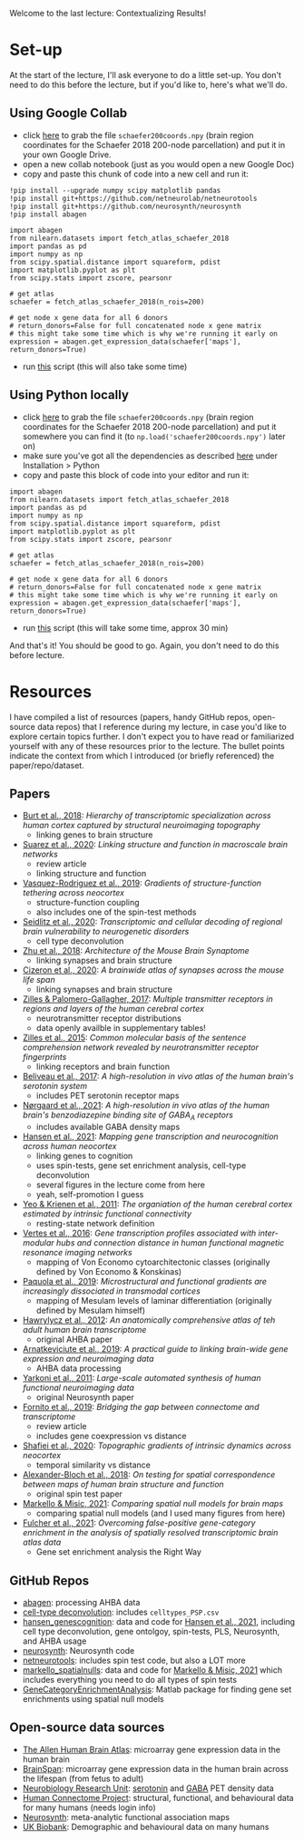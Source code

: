 Welcome to the last lecture: Contextualizing Results!

# Set-up

At the start of the lecture, I'll ask everyone to do a little set-up.
You don't need to do this before the lecture, but if you'd like to, here's what we'll do.

## Using Google Collab
- click [here](https://drive.google.com/file/d/1huYhQz_KDZLTsy0e47-05jWWX71L2hFc/view?usp=sharing) to grab the file `schaefer200coords.npy` (brain region coordinates for the Schaefer 2018 200-node parcellation) and put it in your own Google Drive. 
- open a new collab notebook (just as you would open a new Google Doc)
- copy and paste this chunk of code into a new cell and run it:
```
!pip install --upgrade numpy scipy matplotlib pandas
!pip install git+https://github.com/netneurolab/netneurotools
!pip install git+https://github.com/neurosynth/neurosynth
!pip install abagen

import abagen
from nilearn.datasets import fetch_atlas_schaefer_2018
import pandas as pd
import numpy as np
from scipy.spatial.distance import squareform, pdist
import matplotlib.pyplot as plt
from scipy.stats import zscore, pearsonr

# get atlas
schaefer = fetch_atlas_schaefer_2018(n_rois=200)

# get node x gene data for all 6 donors
# return_donors=False for full concatenated node x gene matrix
# this might take some time which is why we're running it early on
expression = abagen.get_expression_data(schaefer['maps'], return_donors=True)
```
- run [this]() script (this will also take some time)

## Using Python locally
- click [here](https://drive.google.com/file/d/1huYhQz_KDZLTsy0e47-05jWWX71L2hFc/view?usp=sharing) to grab the file `schaefer200coords.npy` (brain region coordinates for the Schaefer 2018 200-node parcellation) and put it somewhere you can find it (to `np.load('schaefer200coords.npy')` later on)
- make sure you've got all the dependencies as described [here](https://github.com/netneurolab/ipn-summer-school) under Installation > Python
- copy and paste this block of code into your editor and run it:
```
import abagen
from nilearn.datasets import fetch_atlas_schaefer_2018
import pandas as pd
import numpy as np
from scipy.spatial.distance import squareform, pdist
import matplotlib.pyplot as plt
from scipy.stats import zscore, pearsonr

# get atlas
schaefer = fetch_atlas_schaefer_2018(n_rois=200)

# get node x gene data for all 6 donors
# return_donors=False for full concatenated node x gene matrix
# this might take some time which is why we're running it early on
expression = abagen.get_expression_data(schaefer['maps'], return_donors=True)
```
- run [this](fetch_and_parcellate_neurosynth.py) script (this will take some time, approx 30 min)

And that's it!
You should be good to go.
Again, you don't need to do this before lecture.

# Resources

I have compiled a list of resources (papers, handy GitHub repos, open-source data repos) that I reference during my lecture, in case you'd like to explore certain topics further.
I don't expect you to have read or familiarized yourself with any of these resources prior to the lecture.
The bullet points indicate the context from which I introduced (or briefly referenced) the paper/repo/dataset.

## Papers

- [Burt et al., 2018](https://www.nature.com/articles/s41593-018-0195-0): *Hierarchy of transcriptomic specialization across human cortex captured by structural neuroimaging topography*
  - linking genes to brain structure
- [Suarez et al., 2020](https://www.cell.com/trends/cognitive-sciences/fulltext/S1364-6613(20)30026-7): *Linking structure and function in macroscale brain networks*
  - review article
  - linking structure and function
- [Vasquez-Rodriguez et al., 2019](https://www.pnas.org/content/116/42/21219): *Gradients of structure-function tethering across neocortex*
  - structure-function coupling
  - also includes one of the spin-test methods
- [Seidlitz et al., 2020](https://www.nature.com/articles/s41467-020-17051-5): *Transcriptomic and cellular decoding of regional brain vulnerability to neurogenetic disorders*
  - cell type deconvolution
- [Zhu et al., 2018](https://www.cell.com/neuron/pdf/S0896-6273(18)30581-6.pdf): *Architecture of the Mouse Brain Synaptome*
  - linking synapses and brain structure
- [Cizeron et al., 2020](https://science.sciencemag.org/content/369/6501/270.abstract): *A brainwide atlas of synapses across the mouse life span*
  - linking synapses and brain structure
- [Zilles & Palomero-Gallagher, 2017](https://www.frontiersin.org/articles/10.3389/fnana.2017.00078/full): *Multiple transmitter receptors in regions and layers of the human cerebral cortex*
  - neurotransmitter receptor distributions
  - data openly availble in supplementary tables!
- [Zilles et al., 2015](https://www.sciencedirect.com/science/article/pii/S0010945214002287): *Common molecular basis of the sentence comprehension network revealed by neurotransmitter receptor fingerprints*
  - linking receptors and brain function
- [Beliveau et al., 2017](https://www.jneurosci.org/content/37/1/120): *A high-resolution in vivo atlas of the human brain's serotonin system*
  - includes PET serotonin receptor maps
- [Nørgaard et al., 2021](https://www.sciencedirect.com/science/article/pii/S1053811921001555): *A high-resolution in vivo atlas of the human brain's benzodiazepine binding site of GABA$_A$ receptors*
  - includes available GABA density maps
- [Hansen et al., 2021](https://github.com/netneurolab/hansen_genescognition/blob/master/hansen2021nathumbehav.pdf): *Mapping gene transcription and neurocognition across human neocortex*
  - linking genes to cognition
  - uses spin-tests, gene set enrichment analysis, cell-type deconvolution
  - several figures in the lecture come from here
  - yeah, self-promotion I guess
- [Yeo & Krienen et al., 2011](https://journals.physiology.org/doi/full/10.1152/jn.00338.2011): *The organiation of the human cerebral cortex estimated by intrinsic functional connectivity*
  - resting-state network definition
- [Vertes et al., 2016](https://royalsocietypublishing.org/doi/full/10.1098/rstb.2015.0362): *Gene transcription profiles associated with inter-modular hubs and connection distance in human functional magnetic resonance imaging networks*
  - mapping of Von Economo cytoarchitectonic classes (originally defined by Von Economo & Konskinas)
- [Paquola et al., 2019](https://journals.plos.org/plosbiology/article?id=10.1371/journal.pbio.3000284): *Microstructural and functional gradients are increasingly dissociated in transmodal cortices*
  - mapping of Mesulam levels of laminar differentiation (originally defined by Mesulam himself)
- [Hawrylycz et al., 2012](https://www.nature.com/articles/nature11405): *An anatomically comprehensive atlas of teh adult human brain transcriptome*
  - original AHBA paper
- [Arnatkeviciute et al., 2019](https://www.sciencedirect.com/science/article/pii/S1053811919300114): *A practical guide to linking brain-wide gene expression and neuroimaging data*
  - AHBA data processing
- [Yarkoni et al., 2011](https://www.nature.com/articles/nmeth.1635): *Large-scale automated synthesis of human functional neuroimaging data*
  - original Neurosynth paper
- [Fornito et al., 2019](https://www.sciencedirect.com/science/article/pii/S1364661318302535): *Bridging the gap between connectome and transcriptome*
  - review article 
  - includes gene coexpression vs distance
- [Shafiei et al., 2020](https://elifesciences.org/articles/62116): *Topographic gradients of intrinsic dynamics across neocortex*
  - temporal similarity vs distance
- [Alexander-Bloch et al., 2018](https://www.sciencedirect.com/science/article/pii/S1053811918304968): *On testing for spatial correspondence between maps of human brain structure and function*
  - original spin test paper
- [Markello & Misic, 2021](https://www.sciencedirect.com/science/article/pii/S1053811921003293): *Comparing spatial null models for brain maps*
  - comparing spatial null models (and I used many figures from here)
- [Fulcher et al., 2021](https://www.nature.com/articles/s41467-021-22862-1): *Overcoming false-positive gene-category enrichment in the analysis of spatially resolved transcriptomic brain atlas data*
  - Gene set enrichment analysis the Right Way

## GitHub Repos

- [abagen](https://github.com/rmarkello/abagen): processing AHBA data
- [cell-type deconvolution](https://github.com/jms290/PolySyn_MSNs): includes `celltypes_PSP.csv`
- [hansen_genescognition](https://github.com/netneurolab/hansen_genescognition): data and code for [Hansen et al., 2021](https://github.com/netneurolab/hansen_genescognition/blob/master/hansen2021nathumbehav.pdf), including cell type deconvolution, gene ontolgoy, spin-tests, PLS, Neurosynth, and AHBA usage
- [neurosynth](https://github.com/neurosynth/neurosynth): Neurosynth code
- [netneurotools](https://github.com/netneurolab/netneurotools): includes spin test code, but also a LOT more
- [markello_spatialnulls](https://github.com/netneurolab/markello_spatialnulls): data and code for [Markello & Misic, 2021](https://www.sciencedirect.com/science/article/pii/S1053811921003293) which includes everything you need to do all types of spin tests
- [GeneCategoryEnrichmentAnalysis](https://github.com/benfulcher/GeneCategoryEnrichmentAnalysis): Matlab package for finding gene set enrichments using spatial null models


## Open-source data sources

- [The Allen Human Brain Atlas](https://human.brain-map.org/): microarray gene expression data in the human brain
- [BrainSpan](https://www.brainspan.org/): microarray gene expression data in the human brain across the lifespan (from fetus to adult)
- [Neurobiology Research Unit](https://xtra.nru.dk/index.html): [serotonin](https://xtra.nru.dk/FS5ht-atlas/) and [GABA](https://xtra.nru.dk/BZR-atlas/) PET density data
- [Human Connectome Project](https://db.humanconnectome.org/app/template/Login.vm): structural, functional, and behavioural data for many humans (needs login info)
- [Neurosynth](https://neurosynth.org): meta-analytic functional association maps
- [UK Biobank](https://www.ukbiobank.ac.uk/): Demographic and behavioural data on many humans
